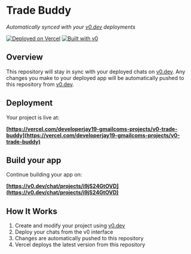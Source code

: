 # Trade Buddy

*Automatically synced with your [v0.dev](https://v0.dev) deployments*

[![Deployed on Vercel](https://img.shields.io/badge/Deployed%20on-Vercel-black?style=for-the-badge&logo=vercel)](https://vercel.com/developerjay19-gmailcoms-projects/v0-trade-buddy)
[![Built with v0](https://img.shields.io/badge/Built%20with-v0.dev-black?style=for-the-badge)](https://v0.dev/chat/projects/i9jS24GtOVD)

## Overview

This repository will stay in sync with your deployed chats on [v0.dev](https://v0.dev).
Any changes you make to your deployed app will be automatically pushed to this repository from [v0.dev](https://v0.dev).

## Deployment

Your project is live at:

**[https://vercel.com/developerjay19-gmailcoms-projects/v0-trade-buddy](https://vercel.com/developerjay19-gmailcoms-projects/v0-trade-buddy)**

## Build your app

Continue building your app on:

**[https://v0.dev/chat/projects/i9jS24GtOVD](https://v0.dev/chat/projects/i9jS24GtOVD)**

## How It Works

1. Create and modify your project using [v0.dev](https://v0.dev)
2. Deploy your chats from the v0 interface
3. Changes are automatically pushed to this repository
4. Vercel deploys the latest version from this repository
